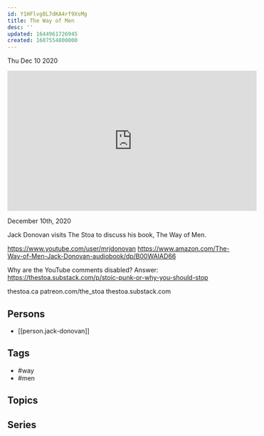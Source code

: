 ```yaml
---
id: Y1HFlvg8L7dKA4rf9XsMg
title: The Way of Men
desc: ''
updated: 1644961726945
created: 1607554800000
---
```





Thu Dec 10 2020

<iframe width="560" height="315" src="https://www.youtube.com/embed/FRT4rWORHa8" title="The Way of Men w/ Jack Donovan" frameborder="0" allow="accelerometer; autoplay; clipboard-write; encrypted-media; gyroscope; picture-in-picture" allowfullscreen ></iframe>

December 10th, 2020

Jack Donovan visits The Stoa to discuss his book, The Way of Men.

https://www.youtube.com/user/mrjdonovan
https://www.amazon.com/The-Way-of-Men-Jack-Donovan-audiobook/dp/B00WAIAD66

Why are the YouTube comments disabled? Answer: https://thestoa.substack.com/p/stoic-punk-or-why-you-should-stop

thestoa.ca
patreon.com/the_stoa
thestoa.substack.com

## Persons

- [[person.jack-donovan]]

## Tags

- #way
- #men

## Topics



## Series




